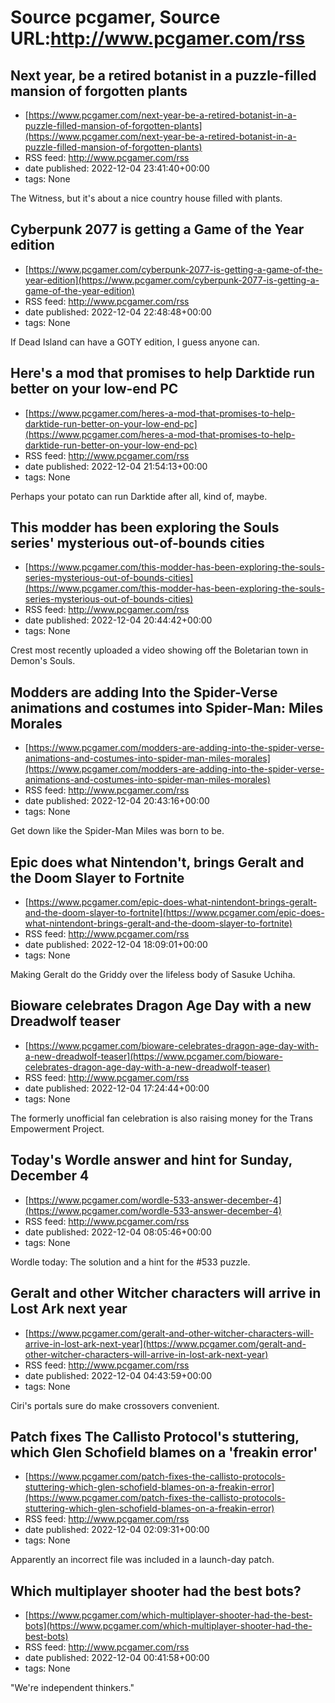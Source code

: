 # Source pcgamer, Source URL:http://www.pcgamer.com/rss

## Next year, be a retired botanist in a puzzle-filled mansion of forgotten plants
 - [https://www.pcgamer.com/next-year-be-a-retired-botanist-in-a-puzzle-filled-mansion-of-forgotten-plants](https://www.pcgamer.com/next-year-be-a-retired-botanist-in-a-puzzle-filled-mansion-of-forgotten-plants)
 - RSS feed: http://www.pcgamer.com/rss
 - date published: 2022-12-04 23:41:40+00:00
 - tags: None

The Witness, but it's about a nice country house filled with plants.

## Cyberpunk 2077 is getting a Game of the Year edition
 - [https://www.pcgamer.com/cyberpunk-2077-is-getting-a-game-of-the-year-edition](https://www.pcgamer.com/cyberpunk-2077-is-getting-a-game-of-the-year-edition)
 - RSS feed: http://www.pcgamer.com/rss
 - date published: 2022-12-04 22:48:48+00:00
 - tags: None

If Dead Island can have a GOTY edition, I guess anyone can.

## Here's a mod that promises to help Darktide run better on your low-end PC
 - [https://www.pcgamer.com/heres-a-mod-that-promises-to-help-darktide-run-better-on-your-low-end-pc](https://www.pcgamer.com/heres-a-mod-that-promises-to-help-darktide-run-better-on-your-low-end-pc)
 - RSS feed: http://www.pcgamer.com/rss
 - date published: 2022-12-04 21:54:13+00:00
 - tags: None

Perhaps your potato can run Darktide after all, kind of, maybe.

## This modder has been exploring the Souls series' mysterious out-of-bounds cities
 - [https://www.pcgamer.com/this-modder-has-been-exploring-the-souls-series-mysterious-out-of-bounds-cities](https://www.pcgamer.com/this-modder-has-been-exploring-the-souls-series-mysterious-out-of-bounds-cities)
 - RSS feed: http://www.pcgamer.com/rss
 - date published: 2022-12-04 20:44:42+00:00
 - tags: None

Crest most recently uploaded a video showing off the Boletarian town in Demon's Souls.

## Modders are adding Into the Spider-Verse animations and costumes into Spider-Man: Miles Morales
 - [https://www.pcgamer.com/modders-are-adding-into-the-spider-verse-animations-and-costumes-into-spider-man-miles-morales](https://www.pcgamer.com/modders-are-adding-into-the-spider-verse-animations-and-costumes-into-spider-man-miles-morales)
 - RSS feed: http://www.pcgamer.com/rss
 - date published: 2022-12-04 20:43:16+00:00
 - tags: None

Get down like the Spider-Man Miles was born to be.

## Epic does what Nintendon't, brings Geralt and the Doom Slayer to Fortnite
 - [https://www.pcgamer.com/epic-does-what-nintendont-brings-geralt-and-the-doom-slayer-to-fortnite](https://www.pcgamer.com/epic-does-what-nintendont-brings-geralt-and-the-doom-slayer-to-fortnite)
 - RSS feed: http://www.pcgamer.com/rss
 - date published: 2022-12-04 18:09:01+00:00
 - tags: None

Making Geralt do the Griddy over the lifeless body of Sasuke Uchiha.

## Bioware celebrates Dragon Age Day with a new Dreadwolf teaser
 - [https://www.pcgamer.com/bioware-celebrates-dragon-age-day-with-a-new-dreadwolf-teaser](https://www.pcgamer.com/bioware-celebrates-dragon-age-day-with-a-new-dreadwolf-teaser)
 - RSS feed: http://www.pcgamer.com/rss
 - date published: 2022-12-04 17:24:44+00:00
 - tags: None

The formerly unofficial fan celebration is also raising money for the Trans Empowerment Project.

## Today's Wordle answer and hint for Sunday, December 4
 - [https://www.pcgamer.com/wordle-533-answer-december-4](https://www.pcgamer.com/wordle-533-answer-december-4)
 - RSS feed: http://www.pcgamer.com/rss
 - date published: 2022-12-04 08:05:46+00:00
 - tags: None

Wordle today: The solution and a hint for the #533 puzzle.

## Geralt and other Witcher characters will arrive in Lost Ark next year
 - [https://www.pcgamer.com/geralt-and-other-witcher-characters-will-arrive-in-lost-ark-next-year](https://www.pcgamer.com/geralt-and-other-witcher-characters-will-arrive-in-lost-ark-next-year)
 - RSS feed: http://www.pcgamer.com/rss
 - date published: 2022-12-04 04:43:59+00:00
 - tags: None

Ciri's portals sure do make crossovers convenient.

## Patch fixes The Callisto Protocol's stuttering, which Glen Schofield blames on a 'freakin error'
 - [https://www.pcgamer.com/patch-fixes-the-callisto-protocols-stuttering-which-glen-schofield-blames-on-a-freakin-error](https://www.pcgamer.com/patch-fixes-the-callisto-protocols-stuttering-which-glen-schofield-blames-on-a-freakin-error)
 - RSS feed: http://www.pcgamer.com/rss
 - date published: 2022-12-04 02:09:31+00:00
 - tags: None

Apparently an incorrect file was included in a launch-day patch.

## Which multiplayer shooter had the best bots?
 - [https://www.pcgamer.com/which-multiplayer-shooter-had-the-best-bots](https://www.pcgamer.com/which-multiplayer-shooter-had-the-best-bots)
 - RSS feed: http://www.pcgamer.com/rss
 - date published: 2022-12-04 00:41:58+00:00
 - tags: None

"We're independent thinkers."
